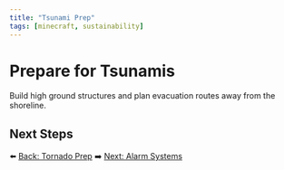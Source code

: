 ```yaml
---
title: "Tsunami Prep"
tags: [minecraft, sustainability]
---
```

# Prepare for Tsunamis

Build high ground structures and plan evacuation routes away from the shoreline.

## Next Steps

⬅️ [Back: Tornado Prep](/sustainability_lab/Day-2/01_tornado)
➡️ [Next: Alarm Systems](/sustainability_lab/Day-2/05_alarm_system)